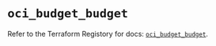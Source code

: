 # `oci_budget_budget`

Refer to the Terraform Registory for docs: [`oci_budget_budget`](https://registry.terraform.io/providers/oracle/oci/6.18.0/docs/resources/budget_budget).
